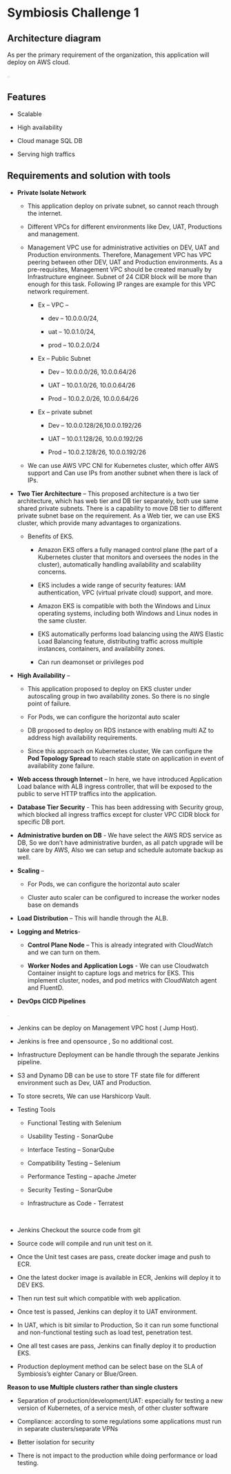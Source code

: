 Symbiosis Challenge 1
=====================

Architecture diagram 
---------------------

As per the primary requirement of the organization, this application
will deploy on AWS cloud.

<img src="media/image1.jpg" width="6.5in" height="4.794444444444444in"/>

Features
--------

-   Scalable

-   High availability

-   Cloud manage SQL DB

-   Serving high traffics

Requirements and solution with tools 
-------------------------------------

-   **Private Isolate Network**

    -   This application deploy on private subnet, so cannot reach
        through the internet.

    -   Different VPCs for different environments like Dev, UAT,
        Productions and management.

    -   Management VPC use for administrative activities on DEV, UAT and
        Production environments. Therefore, Management VPC has VPC
        peering between other DEV, UAT and Production environments. As a
        pre-requisites, Management VPC should be created manually by
        Infrastructure engineer. Subnet of 24 CIDR block will be more
        than enough for this task. Following IP ranges are example for
        this VPC network requirement.

        -   Ex – VPC –

            -   dev – 10.0.0.0/24,

            -   uat – 10.0.1.0/24,

            -   prod – 10.0.2.0/24

        -   Ex – Public Subnet

            -   Dev – 10.0.0.0/26, 10.0.0.64/26

            -   UAT – 10.0.1.0/26, 10.0.0.64/26

            -   Prod – 10.0.2.0/26, 10.0.0.64/26

        -   Ex – private subnet

            -   Dev – 10.0.0.128/26,10.0.0.192/26

            -   UAT – 10.0.1.128/26, 10.0.0.192/26

            -   Prod – 10.0.2.128/26, 10.0.0.192/26

    -   We can use AWS VPC CNI for Kubernetes cluster, which offer AWS
        support and Can use IPs from another subnet when there is lack
        of IPs.

-   **Two Tier Architecture** – This proposed architecture is a two tier
    architecture, which has web tier and DB tier separately, both use
    same shared private subnets. There is a capability to move DB tier
    to different private subnet base on the requirement. As a Web tier,
    we can use EKS cluster, which provide many advantages
    to organizations.

    -   Benefits of EKS.

        -   Amazon EKS offers a fully managed control plane (the part of
            a Kubernetes cluster that monitors and oversees the nodes in
            the cluster), automatically handling availability and
            scalability concerns.

        -   EKS includes a wide range of security features: IAM
            authentication, VPC (virtual private cloud) support,
            and more.

        -   Amazon EKS is compatible with both the Windows and Linux
            operating systems, including both Windows and Linux nodes in
            the same cluster.

        -   EKS automatically performs load balancing using the AWS
            Elastic Load Balancing feature, distributing traffic across
            multiple instances, containers, and availability zones.

        -   Can run deamonset or privileges pod

-   **High Availability** –

    -   This application proposed to deploy on EKS cluster under
        autoscaling group in two availability zones. So there is no
        single point of failure.

    -   <span id="_Hlk109771352" class="anchor"></span>For Pods, we can
        configure the horizontal auto scaler

    -   DB proposed to deploy on RDS instance with enabling multi AZ to
        address high availability requirements.

    -   Since this approach on Kubernetes cluster, We can configure the
        **Pod Topology Spread** to reach stable state on application in
        event of availability zone failure.

-   **Web access through Internet** – In here, we have introduced
    Application Load balance with ALB ingress controller, that will be
    exposed to the public to serve HTTP traffics into the application.

-   **Database Tier Security** - This has been addressing with Security
    group, which blocked all ingress traffics except for cluster VPC
    CIDR block for specific DB port.

-   **Administrative burden on DB** - We have select the AWS RDS service
    as DB, So we don’t have administrative burden, as all patch upgrade
    will be take care by AWS, Also we can setup and schedule automate
    backup as well.

-   **Scaling** –

    -   For Pods, we can configure the horizontal auto scaler

    -   Cluster auto scaler can be configured to increase the worker
        nodes base on demands

-   **Load Distribution** – This will handle through the ALB.

-   **Logging and Metrics**-

    -   **Control Plane Node** – This is already integrated with
        CloudWatch and we can turn on them.

    -   **Worker Nodes and Application Logs** - We can use Cloudwatch
        Container insight to capture logs and metrics for EKS. This
        implement cluster, nodes, and pod metrics with CloudWatch agent
        and FluentD.

-   **DevOps CICD Pipelines**

<img src="media/image2.jpg" width="5.8316338582677165in"
height="2.1520002187226597in" />

-   Jenkins can be deploy on Management VPC host ( Jump Host).

-   Jenkins is free and opensource , So no additional cost.

-   Infrastructure Deployment can be handle through the separate
    Jenkins pipeline.

-   S3 and Dynamo DB can be use to store TF state file for different
    environment such as Dev, UAT and Production.

-   To store secrets, We can use Harshicorp Vault.

<!-- -->

-   Testing Tools

    -   Functional Testing with Selenium

    -   Usability Testing - SonarQube

    -   Interface Testing – SonarQube

    -   Compatibility Testing – Selenium

    -   Performance Testing – apache Jmeter

    -   Security Testing – SonarQube

    -   Infrastructure as Code - Terratest

<img src="media/image3.jpg" width="6.5in" height="4.736083770778652in" />

-   Jenkins Checkout the source code from git

-   Source code will compile and run unit test on it.

-   Once the Unit test cases are pass, create docker image and push
    to ECR.

-   One the latest docker image is available in ECR, Jenkins will deploy
    it to DEV EKS.

-   Then run test suit which compatible with web application.

-   Once test is passed, Jenkins can deploy it to UAT environment.

-   In UAT, which is bit similar to Production, So it can run some
    functional and non-functional testing such as load test,
    penetration test.

-   One all test cases are pass, Jenkins can finally deploy it to
    production EKS.

-   Production deployment method can be select base on the SLA of
    Symbiosis’s eighter Canary or Blue/Green.

**Reason to use Multiple clusters rather than single clusters**

-   Separation of production/development/UAT: especially for testing a
    new version of Kubernetes, of a service mesh, of other cluster
    software

-   Compliance: according to some regulations some applications must run
    in separate clusters/separate VPNs

-   Better isolation for security

-   There is not impact to the production while doing performance or
    load testing.
